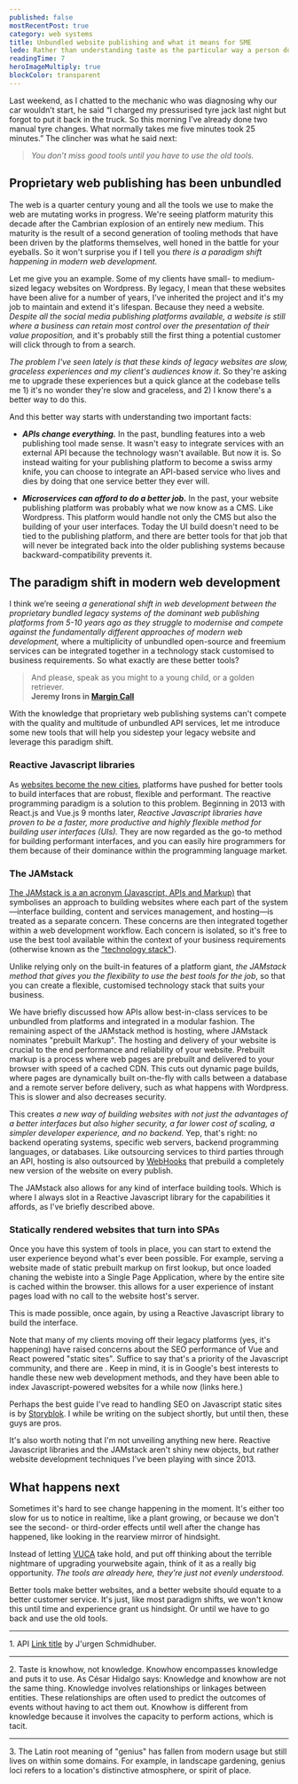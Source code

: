 ```yaml
---
published: false
mostRecentPost: true
category: web systems
title: Unbundled website publishing and what it means for SME
lede: Rather than understanding taste as the particular way a person does a thing, I will argue that it is a measurement of how well a person is able to see and act within a problem space. When business hinges on the user experience and how products make people feel, success or failure is often a matter of taste.
readingTime: 7
heroImageMultiply: true
blockColor: transparent
---
```


<!-- Build better websites with Reactive Javascript and the JAMstack -->

Last weekend, as I chatted to the mechanic who was diagnosing why our car wouldn’t start, he said “I charged my pressurised tyre jack last night but forgot to put it back in the truck. So this morning I’ve already done two manual tyre changes. What normally takes me five minutes took 25 minutes.” The clincher was what he said next:

> _You don’t miss good tools until you have to use the old tools._

<!-- ## The best tools for the job are ever-sharpening themselves -->
<!-- ## The platform wars spawned better tools -->
<!-- ## Proprietary web publishing has been unbundled by the platform wars -->
## Proprietary web publishing has been unbundled

The web is a quarter century young and all the tools we use to make the web are mutating works in progress. We're seeing platform maturity this decade after the Cambrian explosion of an entirely new medium. This maturity is the result of a second generation of tooling methods that have been driven by the platforms themselves, well honed in the battle for your eyeballs. So it won't surprise you if I tell you _there is a paradigm shift happening in modern web development_.

<!-- ## Proprietary bundled legacy systems are being unbundled -->
<!-- ## Proprietary web publishing is being unbundled -->

Let me give you an example. Some of my clients have small- to medium-sized legacy websites on Wordpress. By legacy, I mean that these websites have been alive for a number of years, I've inherited the project and it's my job to maintain and extend it's lifespan. Because they need a website. _Despite all the social media publishing platforms available, a website is still where a business can retain most control over the presentation of their value proposition,_ and it's probably still the first thing a potential customer will click through to from a search.

_The problem I've seen lately is that these kinds of legacy websites are slow, graceless experiences and my client's audiences know it_. So they're asking me to upgrade these experiences but a quick glance at the codebase tells me 1) it's no wonder they're slow and graceless, and 2) I know there's a better way to do this.

And this better way starts with understanding two important facts:

- _**APIs change everything.**_ In the past, bundling features into a web publishing tool made sense. It wasn't easy to integrate services with an external API because the technology wasn't available. But now it is. So instead waiting for your publishing platform to become a swiss army knife, you can choose to integrate an API-based service who lives and dies by doing that one service better they ever will.

- _**Microservices can afford to do a better job.**_ In the past, your website publishing platform was probably what we now know as a CMS. Like Wordpress. This platform would handle not only the CMS but also the building of your user interfaces. Today the UI build doesn't need to be tied to the publishing platform, and there are better tools for that job that will never be integrated back into the older publishing systems because backward-compatibility prevents it. 

<!-- with what originally made their system a success: they literally have too much legacy to overcome. -->

## The paradigm shift in modern web development

I think we’re seeing _a generational shift in web development between the proprietary bundled legacy systems of the dominant web publishing platforms from 5-10 years ago as they struggle to modernise and compete against the fundamentally different approaches of modern web development,_ where a multiplicity of unbundled open-source and freemium services can be integrated together in a technology stack customised to business requirements. So what exactly are these better tools? 

<!-- ## The new tools—Reactive Javascript and the JAMstack -->
<!-- ## So what exactly are these better tools? -->
<!-- ## So what exactly are these better tools? -->

> And please, speak as you might to a young child, or a golden retriever. <br>**Jeremy Irons in [Margin Call](https://youtu.be/366DExfdQWM?t=53)**

<!-- unbundled dedicated API-based services -->

With the knowledge that proprietary web publishing systems can't compete with the quality and multitude of unbundled API services, let me introduce some new tools that will help you sidestep your legacy website and leverage this paradigm shift.

### Reactive Javascript libraries

As [websites become the new cities](https://pioneer.app/blog/2019-frontier-markets/), platforms have pushed for better tools to build interfaces that are robust, flexible and performant. The reactive programming paradigm is a solution to this problem. Beginning in 2013 with React.js and Vue.js 9 months later, _Reactive Javascript libraries have proven to be a faster, more productive and highly flexible method for building user interfaces (UIs)._ They are now regarded as the go-to method for building performant interfaces, and you can easily hire programmers for them because of their dominance within the programming language market.

<!-- Publishing houses like Squarespace, Wordpress, et al. now all use these Reactive Javascript libraries to build their CMS interfaces, but they don't build your resulting UI with it because they have too much invested in the backward compatibility of their legacy systems that got them success in the first place. -->

### The JAMstack 

[The JAMstack is a an acronym (Javascript, APIs and Markup)](https://jamstack.org/) that symbolises an approach to building websites where each part of the system—interface building, content and services management, and hosting—is treated as a separate concern. These concerns are then integrated together within a web development workflow. Each concern is isolated, so it's free to use the best tool available within the context of your business requirements (otherwise known as the ["technology stack"](https://mixpanel.com/topics/what-is-a-technology-stack/)). 

Unlike relying only on the built-in features of a platform giant, _the JAMstack method that gives you the flexibility to use the best tools for the job_, so that you can create a flexible, customised technology stack that suits your business.

We have briefly discussed how APIs allow best-in-class services to be unbundled from platforms and integrated in a modular fashion. The remaining aspect of the JAMstack method is hosting, where JAMstack nominates "prebuilt Markup". The hosting and delivery of your website is crucial to the end performance and reliability of your website. Prebuilt markup is a process where web pages are prebuilt and delivered to your browser with speed of a cached CDN. This cuts out dynamic page builds, where pages are dynamically built on-the-fly with calls between a database and a remote server before delivery, such as what happens with Wordpress. This is slower and also decreases security.

This creates _a new way of building websites with not just the advantages of a better interfaces but also higher security, a far lower cost of scaling, a simpler developer experience, and no backend._ Yep, that's right: no backend operating systems, specific web servers, backend programming languages, or databases. Like outsourcing services to third parties through an API, hosting is also outsourced by [WebHooks](https://en.wikipedia.org/wiki/Webhook) that prebuild a completely new version of the website on every publish.

The JAMstack also allows for any kind of interface building tools. Which is where I always slot in a Reactive Javascript library for the capabilities it affords, as I've briefly described above.

### Statically rendered websites that turn into SPAs

Once you have this system of tools in place, you can start to extend the user experience beyond what's ever been possible. For example, serving a website made of static prebuilt markup on first lookup, but once loaded chaning the webiste into a Single Page Application, where by the entire site is cached within the browser. this allows for a user experience of instant pages load with no call to the website host's server.

This is made possible, once again, by using a Reactive Javascript library to build the interface.

Note that many of my clients moving off their legacy platforms (yes, it's happening) have raised concerns about the SEO performance of Vue and React powered "static sites". Suffice to say that's a priority of the Javascript community, and there are . Keep in mind, it is in Google's best interests to handle these new web development methods, and they have been able to index Javascript-powered websites for a while now (links here.)

Perhaps the best guide I've read to handling SEO on Javascript static sites is by [Storyblok](https://www.storyblok.com/tp/seo-in-times-of-headless-cms-and-spa). I while be writing on the subject shortly, but until then, these guys are pros.

It's also worth noting that I'm not unveiling anything new here. Reactive Javascript libraries and the JAMstack aren't shiny new objects, but rather website development techniques I've been playing with since 2013.

<!-- ## This shift is an opportunity -->
<!-- ## Don't let hindsight become painful -->
## What happens next

Sometimes it's hard to see change happening in the moment. It's either too slow for us to notice in realtime, like a plant growing, or because we don't see the second- or third-order effects until well after the change has happened, like looking in the rearview mirror of hindsight.

Instead of letting [VUCA](https://en.wikipedia.org/wiki/Volatility,_uncertainty,_complexity_and_ambiguity) take hold, and put off thinking about the terrible nightmare of upgrading yourwebsite again, think of it as a really big opportunity. _The tools are already here, they’re just not evenly understood._ 

Better tools make better websites, and a better website should equate to a better customer service. It's just, like most paradigm shifts, we won't know this until time and experience grant us hindsight. Or until we have to go back and use the old tools.

<!-- Better modern web development tools are here. They’re just not evenly understood. But when the new tools become proven and normalised within the culture, then reverting back to old tools will become, well, painful. Just like my mechanic explained. Why wait until it’s obviously painful? 

so that you can own a first class website experience without digging yourself into maintenance hell where you fear updating or publishing -->


<!-- ## RJ

They matter because they have proven to be a more productive method to building user interfaces. Reactive Javascript libraries make it much easier to write code that is modular, understandable, with less bugs. This means you spend less time managing problems and more time focussing on your business goals:

- When state management is handled _reactively_ within the library by it's virtual DOM engine, rather than being intermingled within the real DOM, you can write declarative code that is more predictable, easier to understand and easier to debug.
- Because we're using a scripting to language to build UI, we can write encapsulated components that manage their own state. And we can then compose them to make complex UIs. Any logic is written in JavaScript instead of templates, so we can easily pass rich data through the application and keep state out of the DOM.
- Reactive Javascript libraries are able to be rendered server-side. This does away with the historical complexity of old application frameworks that had huge setup and server management costs. And they were written in a completely different programming language, which you now don't need to learn or outsource for.
- Reactive Javascript can be adapted to any web technology: it’s modular. You can use it in VR as well as in a web page made of HTML. -->

<div class="HeadingSpace"><hr class="ParagraphSpace"><p class="fs-text-sm c-text-light"><span>1. API <a href="https://arxiv.org/abs/0812.4360">Link title</a> by J'urgen Schmidhuber.</span></p></div>

<div class=""><hr class="ParagraphSpace bg-transparent"><p class="fs-text-sm c-text-light"><span>2. Taste is knowhow, not knowledge. Knowhow encompasses knowledge and puts it to use. As César Hidalgo says: Knowledge and knowhow are not the same thing. Knowledge involves relationships or linkages between entities. These relationships are often used to predict the outcomes of events without having to act them out. Knowhow is different from knowledge because it involves the capacity to perform actions, which is tacit.</span></p></div>

<div class=""><hr class="ParagraphSpace bg-transparent"><p class="fs-text-sm c-text-light"><span>3. The Latin root meaning of "genius" has fallen from modern usage but still lives on within some domains. For example, in landscape gardening, genius loci refers to a location's distinctive atmosphere, or spirit of place.</span></p></div>

<!-- CMS
Reactive Javascript
JAMstack
UIs, the information that is displayed on your browser screen -->
